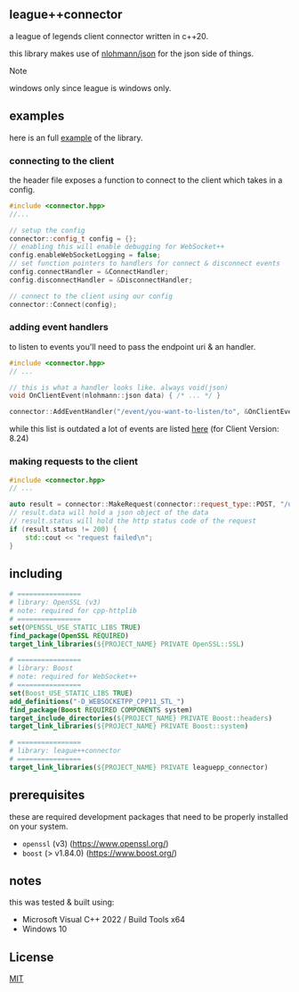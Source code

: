 ## league++connector
a league of legends client connector written in c++20.

this library makes use of [nlohmann/json](https://github.com/nlohmann/json) for the json side of things.

> [!NOTE]
> windows only since league is windows only.

## examples
here is an full [example](example/src/main) of the library.

### connecting to the client
the header file exposes a function to connect to the client which takes in a config.
```cpp
#include <connector.hpp>
//...

// setup the config
connector::config_t config = {};
// enabling this will enable debugging for WebSocket++
config.enableWebSocketLogging = false;
// set function pointers to handlers for connect & disconnect events
config.connectHandler = &ConnectHandler;
config.disconnectHandler = &DisconnectHandler;

// connect to the client using our config
connector::Connect(config);
```

### adding event handlers
to listen to events you'll need to pass the endpoint uri & an handler.
```cpp
#include <connector.hpp>
// ...

// this is what a handler looks like. always void(json)
void OnClientEvent(nlohmann::json data) { /* ... */ }

connector::AddEventHandler("/event/you-want-to-listen/to", &OnClientEvent)
```
while this list is outdated a lot of events are listed [here](https://lcu.vivide.re/) (for Client Version: 8.24)

### making requests to the client
```cpp
#include <connector.hpp>
// ...

auto result = connector::MakeRequest(connector::request_type::POST, "/uri", "\"EXTRA_JSON_DATA_HERE (if needed)\"");
// result.data will hold a json object of the data
// result.status will hold the http status code of the request
if (result.status != 200) {
    std::cout << "request failed\n";
}
```

## including
```cmake
# ================
# library: OpenSSL (v3)
# note: required for cpp-httplib
# ================
set(OPENSSL_USE_STATIC_LIBS TRUE)
find_package(OpenSSL REQUIRED)
target_link_libraries(${PROJECT_NAME} PRIVATE OpenSSL::SSL)

# ================
# library: Boost
# note: required for WebSocket++
# ================
set(Boost_USE_STATIC_LIBS TRUE)
add_definitions("-D_WEBSOCKETPP_CPP11_STL_")
find_package(Boost REQUIRED COMPONENTS system)
target_include_directories(${PROJECT_NAME} PRIVATE Boost::headers)
target_link_libraries(${PROJECT_NAME} PRIVATE Boost::system)

# ================
# library: league++connector
# ================
target_link_libraries(${PROJECT_NAME} PRIVATE leaguepp_connector)
```

## prerequisites
these are required development packages that need to be properly installed on your system.
* `openssl` (v3) (https://www.openssl.org/)
* `boost` (> v1.84.0) (https://www.boost.org/)

## notes
this was tested & built using:
* Microsoft Visual C++ 2022 / Build Tools x64
* Windows 10

## License
[MIT](LICENSE)
